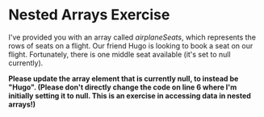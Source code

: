 # Nested Arrays Exercise

I've provided you with an array called _airplaneSeats_, which represents the rows of seats on a flight. Our friend Hugo is looking to book a seat on our flight. Fortunately, there is one middle seat available (it's set to null currently).

**Please update the array element that is currently null, to instead be "Hugo". (Please don't directly change the code on line 6 where I'm initially setting it to null. This is an exercise in accessing data in nested arrays!)**
